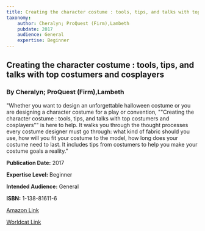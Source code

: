 ```yaml
---
title: Creating the character costume : tools, tips, and talks with top costumers and cosplayers
taxonomy:
	author: Cheralyn; ProQuest (Firm),Lambeth
	pubdate: 2017
	audience: General
	expertise: Beginner
---
```

## Creating the character costume : tools, tips, and talks with top costumers and cosplayers
### By Cheralyn; ProQuest (Firm),Lambeth
"Whether you want to design an  unforgettable halloween costume or you are designing a character costume for a play or convention, ""Creating the character costume : tools, tips, and talks with top costumers and cosplayers"" is here to help.  It walks you through the thought processes every costume designer must go through: what kind of fabric should you use, how will you fit your costume to the model, how long does your costume need to last.  It includes tips from costumers to help you make your costume goals a reality."

**Publication Date:** 2017

**Expertise Level:** Beginner

**Intended Audience:** General

**ISBN:** 1-138-81611-6

[Amazon Link](https://www.amazon.com/Creating-Character-Costume-Costumers-Cosplayers/dp/1138472921/ref=sr_1_1?keywords=Creating+the+character+costume+%3A+tools%2C+tips%2C+and+talks+with+top+costumers+and+cosplayers&qid=1570650158&sr=8-1)

[Worldcat Link](https://www.worldcat.org/title/creating-the-character-costume-tools-tips-and-talks-with-top-costumers-and-cosplayers/oclc/1019620569&referer=brief_results)